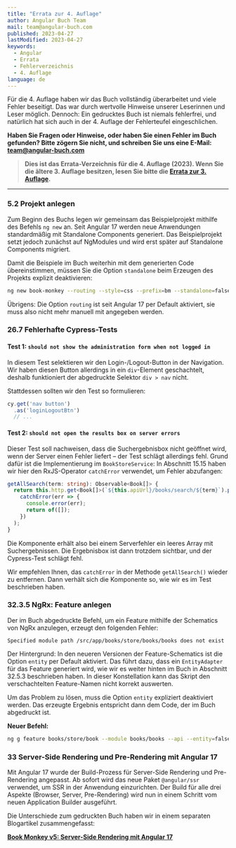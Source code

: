```yaml
---
title: "Errata zur 4. Auflage"
author: Angular Buch Team
mail: team@angular-buch.com
published: 2023-04-27
lastModified: 2023-04-27
keywords:
  - Angular
  - Errata
  - Fehlerverzeichnis
  - 4. Auflage
language: de
---
```


Für die 4. Auflage haben wir das Buch vollständig überarbeitet und viele Fehler beseitigt.
Das war durch wertvolle Hinweise unserer Leserinnen und Leser möglich. Dennoch: Ein gedrucktes Buch ist niemals fehlerfrei, und natürlich hat sich auch in der 4. Auflage der Fehlerteufel eingeschlichen.

**Haben Sie Fragen oder Hinweise, oder haben Sie einen Fehler im Buch gefunden?
Bitte zögern Sie nicht, und schreiben Sie uns eine E-Mail: team@angular-buch.com**

> **Dies ist das Errata-Verzeichnis für die 4. Auflage (2023). Wenn Sie die ältere 3. Auflage besitzen, lesen Sie bitte die [Errata zur 3. Auflage](/blog/errata-3a).**

------


### 5.2 Projekt anlegen

Zum Beginn des Buchs legen wir gemeinsam das Beispielprojekt mithilfe des Befehls `ng new` an.
Seit Angular 17 werden neue Anwendungen standardmäßig mit Standalone Components generiert.
Das Beispielprojekt setzt jedoch zunächst auf NgModules und wird erst später auf Standalone Components migriert.

Damit die Beispiele im Buch weiterhin mit dem generierten Code übereinstimmen, müssen Sie die Option `standalone` beim Erzeugen des Projekts explizit deaktivieren:

```sh
ng new book-monkey --routing --style=css --prefix=bm --standalone=false
```

Übrigens: Die Option `routing` ist seit Angular 17 per Default aktiviert, sie muss also nicht mehr manuell mit angegeben werden.


### 26.7 Fehlerhafte Cypress-Tests

#### Test 1: `should not show the administration form when not logged in`

In diesem Test selektieren wir den Login-/Logout-Button in der Navigation.
Wir haben diesen Button allerdings in ein `div`-Element geschachtelt, deshalb funktioniert der abgedruckte Selektor `div > nav` nicht.

Stattdessen sollten wir den Test so formulieren:

```ts
cy.get('nav button')
  .as('loginLogoutBtn')
  // ...
```

#### Test 2: `should not open the results box on server errors`

Dieser Test soll nachweisen, dass die Suchergebnisbox nicht geöffnet wird, wenn der Server einen Fehler liefert – der Test schlägt allerdings fehl.
Grund dafür ist die Implementierung im `BookStoreService`: In Abschnitt 15.15 haben wir hier den RxJS-Operator `catchError` verwendet, um Fehler abzufangen:

```ts
getAllSearch(term: string): Observable<Book[]> {
  return this.http.get<Book[]>(`${this.apiUrl}/books/search/${term}`).pipe(
    catchError(err => {
      console.error(err);
      return of([]);
    })
  );
}
```

Die Komponente erhält also bei einem Serverfehler ein leeres Array mit Suchergebnissen.
Die Ergebnisbox ist dann trotzdem sichtbar, und der Cypress-Test schlägt fehl.

Wir empfehlen Ihnen, das `catchError` in der Methode `getAllSearch()` wieder zu entfernen.
Dann verhält sich die Komponente so, wie wir es im Test beschrieben haben.


### 32.3.5 NgRx: Feature anlegen

Der im Buch abgedruckte Befehl, um ein Feature mithilfe der Schematics von NgRx anzulegen, erzeugt den folgenden Fehler:

```
Specified module path /src/app/books/store/books/books does not exist
```

Der Hintergrund: In den neueren Versionen der Feature-Schematics ist die Option `entity` per Default aktiviert.
Das führt dazu, dass ein `EntityAdapter` für das Feature generiert wird, wie wir es weiter hinten im Buch in Abschnitt 32.5.3 beschrieben haben.
In dieser Konstellation kann das Skript den verschachtelten Feature-Namen nicht korrekt auswerten.

Um das Problem zu lösen, muss die Option `entity` expliziert deaktiviert werden.
Das erzeugte Ergebnis entspricht dann dem Code, der im Buch abgedruckt ist.

**Neuer Befehl:**

```sh
ng g feature books/store/book --module books/books --api --entity=false --defaults
```



### 33 Server-Side Rendering und Pre-Rendering mit Angular 17

Mit Angular 17 wurde der Build-Prozess für Server-Side Rendering und Pre-Rendering angepasst.
Ab sofort wird das neue Paket `@angular/ssr` verwendet, um SSR in der Anwendung einzurichten.
Der Build für alle drei Aspekte (Browser, Server, Pre-Rendering) wird nun in einem Schritt vom neuen Application Builder ausgeführt.

Die Unterschiede zum gedruckten Buch haben wir in einem separaten Blogartikel zusammengefasst:

**[Book Monkey v5: Server-Side Rendering mit Angular 17](/blog/2023-11-ssr-bm)**

